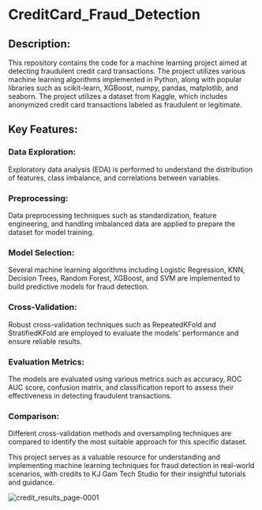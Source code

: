 # CreditCard_Fraud_Detection

## Description:
This repository contains the code for a machine learning project aimed at detecting fraudulent credit card transactions. The project utilizes various machine learning algorithms implemented in Python, along with popular libraries such as scikit-learn, XGBoost, numpy, pandas, matplotlib, and seaborn. The project utilizes a dataset from Kaggle, which includes anonymized credit card transactions labeled as fraudulent or legitimate.

## Key Features:

### Data Exploration: 
Exploratory data analysis (EDA) is performed to understand the distribution of features, class imbalance, and correlations between variables.

### Preprocessing: 
Data preprocessing techniques such as standardization, feature engineering, and handling imbalanced data are applied to prepare the dataset for model training.

### Model Selection: 
Several machine learning algorithms including Logistic Regression, KNN, Decision Trees, Random Forest, XGBoost, and SVM are implemented to build predictive models for fraud detection.

### Cross-Validation: 
Robust cross-validation techniques such as RepeatedKFold and StratifiedKFold are employed to evaluate the models' performance and ensure reliable results.

### Evaluation Metrics: 
The models are evaluated using various metrics such as accuracy, ROC AUC score, confusion matrix, and classification report to assess their effectiveness in detecting fraudulent transactions.

### Comparison: 
Different cross-validation methods and oversampling techniques are compared to identify the most suitable approach for this specific dataset.


This project serves as a valuable resource for understanding and implementing machine learning techniques for fraud detection in real-world scenarios, with credits to KJ Gam Tech Studio for their insightful tutorials and guidance.

![credit_results_page-0001](https://github.com/PradhakshanaD/CreditCard_Fraud_Detection/assets/124412733/72ceaf51-9435-410d-8580-ca28c30b4747)

